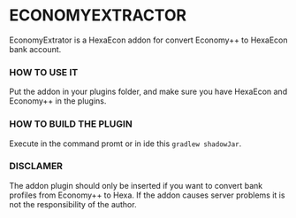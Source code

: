 # ECONOMYEXTRACTOR

EconomyExtrator is a HexaEcon addon for convert Economy++ to HexaEcon bank account.

### HOW TO USE IT

Put the addon in your plugins folder, and make sure you have HexaEcon and Economy++ in the plugins.

### HOW TO BUILD THE PLUGIN

Execute in the command promt or in ide this ``gradlew shadowJar``.

### DISCLAMER

The addon plugin should only be inserted if you want to convert bank profiles from Economy++ to Hexa. If the addon causes server problems it is not the responsibility of the author.